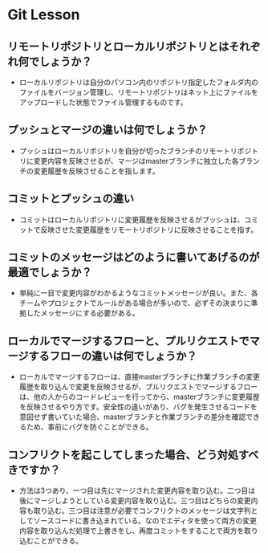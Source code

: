 # Git Lesson

## リモートリポジトリとローカルリポジトリとはそれぞれ何でしょうか？
- ローカルリポジトリは自分のパソコン内のリポジトリ指定したフォルダ内のファイルをバージョン管理し、リモートリポジトリはネット上にファイルをアップロードした状態でファイル管理するものです。


## プッシュとマージの違いは何でしょうか？
- プッシュはローカルリポジトリを自分が切ったブランチのリモートリポジトリに変更内容を反映させるが、マージはmasterブランチに独立した各ブランチの変更履歴を反映させることを指します。


## コミットとプッシュの違い
- コミットはローカルリポジトリに変更履歴を反映させるがプッシュは、コミットで反映させた変更履歴をリモートリポジトリに反映させることを指す。


## コミットのメッセージはどのように書いてあげるのが最適でしょうか？
- 単純に一目で変更内容がわかるようなコミットメッセージが良い。また、各チームやプロジェクトでルールがある場合が多いので、必ずその決まりに準拠したメッセージにする必要がある。


## ローカルでマージするフローと、プルリクエストでマージするフローの違いは何でしょうか？
- ローカルでマージするフローは、直接masterブランチに作業ブランチの変更履歴を取り込んで変更を反映させるが、プルリクエストでマージするフローは、他の人からのコードレビューを行ってから、masterブランチに変更履歴を反映させるやり方です。安全性の違いがあり、バグを発生させるコードを意図せず書いていた場合、masterブランチと作業ブランチの差分を確認できるため、事前にバグを防ぐことができる。


## コンフリクトを起こしてしまった場合、どう対処すべきですか？
- 方法は3つあり、一つ目は先にマージされた変更内容を取り込む。二つ目は後にマージしようとしている変更内容を取り込む。三つ目はどちらの変更内容も取り込む。三つ目は注意が必要でコンフリクトのメッセージは文字列としてソースコードに書き込まれている。なのでエディタを使って両方の変更内容を取り込んだ処理で上書きをし、再度コミットをすることで両方を取り込むことができる。

